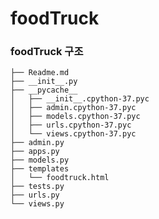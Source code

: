 foodTruck
=========
  
  
### foodTruck 구조
  
    ├── Readme.md
    ├── __init__.py
    ├── __pycache__
    │   ├── __init__.cpython-37.pyc
    │   ├── admin.cpython-37.pyc
    │   ├── models.cpython-37.pyc
    │   ├── urls.cpython-37.pyc
    │   └── views.cpython-37.pyc
    ├── admin.py
    ├── apps.py
    ├── models.py
    ├── templates
    │   └── foodtruck.html
    ├── tests.py
    ├── urls.py
    └── views.py
